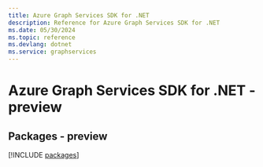 ```yaml
---
title: Azure Graph Services SDK for .NET
description: Reference for Azure Graph Services SDK for .NET
ms.date: 05/30/2024
ms.topic: reference
ms.devlang: dotnet
ms.service: graphservices
---
```

# Azure Graph Services SDK for .NET - preview
## Packages - preview
[!INCLUDE [packages](graph-services-index.md)]